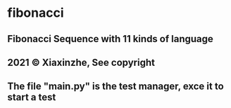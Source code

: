 # fibonacci
## Fibonacci Sequence with 11 kinds of language
## 2021 © Xiaxinzhe, See copyright
## The file "main.py" is the test manager, exce it to start a test
